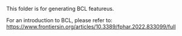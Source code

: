 This folder is for generating BCL featureus.

For an introduction to BCL, please refer to:
https://www.frontiersin.org/articles/10.3389/fphar.2022.833099/full
